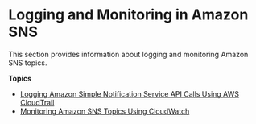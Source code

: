 # Logging and Monitoring in Amazon SNS<a name="sns-logging-monitoring"></a>

This section provides information about logging and monitoring Amazon SNS topics\.

**Topics**
+ [Logging Amazon Simple Notification Service API Calls Using AWS CloudTrail](sns-logging-using-cloudtrail.md)
+ [Monitoring Amazon SNS Topics Using CloudWatch](sns-monitoring-using-cloudwatch.md)